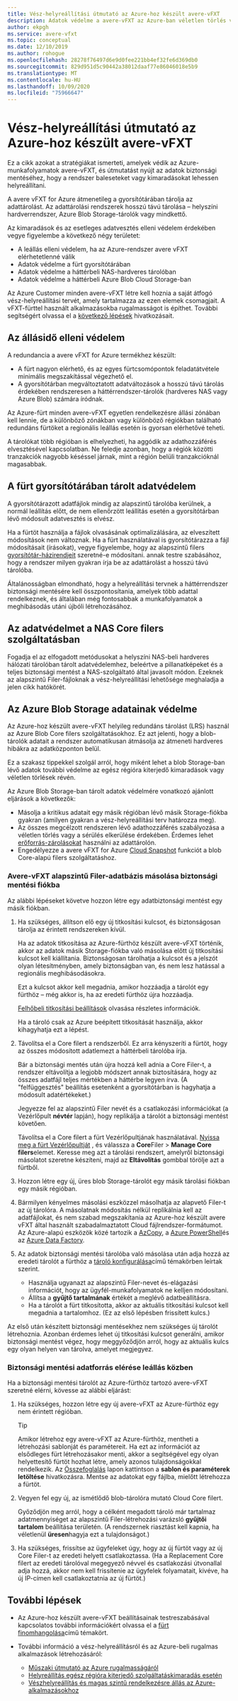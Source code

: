 ```yaml
---
title: Vész-helyreállítási útmutató az Azure-hoz készült avere-vFXT
description: Adatok védelme a avere-vFXT az Azure-ban véletlen törlés vagy kimaradás esetén
author: ekpgh
ms.service: avere-vfxt
ms.topic: conceptual
ms.date: 12/10/2019
ms.author: rohogue
ms.openlocfilehash: 28278f76497d6e9d0fee221bb4ef32fe6d369db0
ms.sourcegitcommit: 829d951d5c90442a38012daaf77e86046018e5b9
ms.translationtype: MT
ms.contentlocale: hu-HU
ms.lasthandoff: 10/09/2020
ms.locfileid: "75966647"
---
```

# <a name="disaster-recovery-guidance-for-avere-vfxt-for-azure"></a>Vész-helyreállítási útmutató az Azure-hoz készült avere-vFXT

Ez a cikk azokat a stratégiákat ismerteti, amelyek védik az Azure-munkafolyamatok avere-vFXT, és útmutatást nyújt az adatok biztonsági mentéséhez, hogy a rendszer baleseteket vagy kimaradásokat lehessen helyreállítani.

A avere vFXT for Azure átmenetileg a gyorsítótárában tárolja az adattárolást. Az adattárolási rendszerek hosszú távú tárolása – helyszíni hardverrendszer, Azure Blob Storage-tárolók vagy mindkettő.

Az kimaradások és az esetleges adatvesztés elleni védelem érdekében vegye figyelembe a következő négy területet:

* A leállás elleni védelem, ha az Azure-rendszer avere vFXT elérhetetlenné válik
* Adatok védelme a fürt gyorsítótárában
* Adatok védelme a háttérbeli NAS-hardveres tárolóban
* Adatok védelme a háttérbeli Azure Blob Cloud Storage-ban

Az Azure Customer minden avere-vFXT létre kell hoznia a saját átfogó vész-helyreállítási tervét, amely tartalmazza az ezen elemek csomagjait. A vFXT-fürttel használt alkalmazásokba rugalmasságot is építhet. További segítségért olvassa el a [következő lépések](#next-steps) hivatkozásait.

## <a name="protect-against-downtime"></a>Az állásidő elleni védelem

A redundancia a avere vFXT for Azure termékhez készült:

* A fürt nagyon elérhető, és az egyes fürtcsomópontok feladatátvétele minimális megszakítással végezhető el.
* A gyorsítótárban megváltoztatott adatváltozások a hosszú távú tárolás érdekében rendszeresen a háttérrendszer-tárolók (hardveres NAS vagy Azure Blob) számára íródnak.

Az Azure-fürt minden avere-vFXT egyetlen rendelkezésre állási zónában kell lennie, de a különböző zónákban vagy különböző régiókban található redundáns fürtöket a regionális leállás esetén is gyorsan elérhetővé teheti.

A tárolókat több régióban is elhelyezheti, ha aggódik az adathozzáférés elvesztésével kapcsolatban. Ne feledje azonban, hogy a régiók közötti tranzakciók nagyobb késéssel járnak, mint a régión belüli tranzakcióknál magasabbak.

## <a name="protect-data-in-the-cluster-cache"></a>A fürt gyorsítótárában tárolt adatvédelem

A gyorsítótárazott adatfájlok mindig az alapszintű tárolóba kerülnek, a normál leállítás előtt, de nem ellenőrzött leállítás esetén a gyorsítótárban lévő módosult adatvesztés is elvész.

Ha a fürtöt használja a fájlok olvasásának optimalizálására, az elveszített módosítások nem változnak. Ha a fürt használatával is gyorsítótárazza a fájl módosításait (írásokat), vegye figyelembe, hogy az alapszintű filers [gyorsítótár-házirendjeit](https://azure.github.io/Avere/legacy/ops_guide/4_7/html/gui_manage_cache_policies.html) szeretné-e módosítani.<!-- link to legacy doc --> annak testre szabásához, hogy a rendszer milyen gyakran írja be az adattárolást a hosszú távú tárolóba.

Általánosságban elmondható, hogy a helyreállítási tervnek a háttérrendszer biztonsági mentésére kell összpontosítania, amelyek több adattal rendelkeznek, és általában még fontosabbak a munkafolyamatok a meghibásodás utáni újbóli létrehozásához.

## <a name="protect-data-in-nas-core-filers"></a>Az adatvédelmet a NAS Core filers szolgáltatásban

Fogadja el az elfogadott metódusokat a helyszíni NAS-beli hardveres hálózati tárolóban tárolt adatvédelemhez, beleértve a pillanatképeket és a teljes biztonsági mentést a NAS-szolgáltató által javasolt módon. Ezeknek az alapszintű Filer-fájloknak a vész-helyreállítási lehetősége meghaladja a jelen cikk hatókörét.

## <a name="protect-data-in-azure-blob-storage"></a>Az Azure Blob Storage adatainak védelme

Az Azure-hoz készült avere-vFXT helyileg redundáns tárolást (LRS) használ az Azure Blob Core filers szolgáltatásokhoz. Ez azt jelenti, hogy a blob-tárolók adatait a rendszer automatikusan átmásolja az átmeneti hardveres hibákra az adatközponton belül.

Ez a szakasz tippekkel szolgál arról, hogy miként lehet a blob Storage-ban lévő adatok további védelme az egész régióra kiterjedő kimaradások vagy véletlen törlések révén.

Az Azure Blob Storage-ban tárolt adatok védelmére vonatkozó ajánlott eljárások a következők:

* Másolja a kritikus adatait egy másik régióban lévő másik Storage-fiókba gyakran (amilyen gyakran a vész-helyreállítási terv határozza meg).
* Az összes megcélzott rendszeren lévő adathozzáférés szabályozása a véletlen törlés vagy a sérülés elkerülése érdekében. Érdemes lehet [erőforrás-zárolásokat](../azure-resource-manager/management/lock-resources.md) használni az adattárolón.
* Engedélyezze a avere vFXT for Azure [Cloud Snapshot](<https://azure.github.io/Avere/legacy/ops_guide/4_7/html/gui_cloud_snapshot_policies.html>) funkciót a blob Core-alapú filers szolgáltatáshoz.

### <a name="copy-avere-vfxt-core-filer-data-to-a-backup-account"></a>Avere-vFXT alapszintű Filer-adatbázis másolása biztonsági mentési fiókba

Az alábbi lépéseket követve hozzon létre egy adatbiztonsági mentést egy másik fiókban.

1. Ha szükséges, állítson elő egy új titkosítási kulcsot, és biztonságosan tárolja az érintett rendszereken kívül.

   Ha az adatok titkosítása az Azure-fürthöz készült avere-vFXT történik, akkor az adatok másik Storage-fiókba való másolása előtt új titkosítási kulcsot kell kiállítania. Biztonságosan tárolhatja a kulcsot és a jelszót olyan létesítményben, amely biztonságban van, és nem lesz hatással a regionális meghibásodásokra.

   Ezt a kulcsot akkor kell megadnia, amikor hozzáadja a tárolót egy fürthöz – még akkor is, ha az eredeti fürthöz újra hozzáadja.

   [Felhőbeli titkosítási beállítások](<https://azure.github.io/Avere/legacy/ops_guide/4_7/html/gui_cloud_encryption_settings.html>) olvasása<!-- link to legacy doc site --> részletes információk.

   Ha a tároló csak az Azure beépített titkosítását használja, akkor kihagyhatja ezt a lépést.

1. Távolítsa el a Core filert a rendszerből. Ez arra kényszeríti a fürtöt, hogy az összes módosított adatlemezt a háttérbeli tárolóba írja.

   Bár a biztonsági mentés után újra hozzá kell adnia a Core Filer-t, a rendszer eltávolítja a legjobb módszert annak biztosítására, hogy az összes adatfájl teljes mértékben a háttérbe legyen írva. (A "felfüggesztés" beállítás esetenként a gyorsítótárban is hagyhatja a módosult adatértékeket.) <!-- xxx true? or just metadata? -->

   Jegyezze fel az alapszintű Filer nevét és a csatlakozási információkat (a Vezérlőpult **névtér** lapján), hogy replikálja a tárolót a biztonsági mentést követően.

   Távolítsa el a Core filert a fürt Vezérlőpultjának használatával. [Nyissa meg a fürt Vezérlőpultját](avere-vfxt-cluster-gui.md) , és válassza a **Core**Filer  >  **Manage Core filers**elemet. Keresse meg azt a tárolási rendszert, amelyről biztonsági másolatot szeretne készíteni, majd az **Eltávolítás** gombbal törölje azt a fürtből.

1. Hozzon létre egy új, üres blob Storage-tárolót egy másik tárolási fiókban egy másik régióban.

1. Bármilyen kényelmes másolási eszközzel másolhatja az alapvető Filer-t az új tárolóra. A másolatnak módosítás nélkül replikálnia kell az adatfájlokat, és nem szabad megszakítania az Azure-hoz készült avere vFXT által használt szabadalmaztatott Cloud fájlrendszer-formátumot. Az Azure-alapú eszközök közé tartozik a [AzCopy](../storage/common/storage-use-azcopy-v10.md), a [Azure PowerShell](../data-lake-store/data-lake-store-get-started-powershell.md)és az [Azure Data Factory](../data-factory/connector-azure-data-lake-store.md).

1. Az adatok biztonsági mentési tárolóba való másolása után adja hozzá az eredeti tárolót a fürthöz a [tároló konfigurálása](avere-vfxt-add-storage.md)című témakörben leírtak szerint.

   * Használja ugyanazt az alapszintű Filer-nevet és-elágazási információt, hogy az ügyfél-munkafolyamatok ne kelljen módosítani.
   * Állítsa a **gyűjtő tartalmának** értékét a meglévő adatbeállításra.
   * Ha a tárolót a fürt titkosította, akkor az aktuális titkosítási kulcsot kell megadnia a tartalomhoz. (Ez az első lépésben frissített kulcs.)

Az első után készített biztonsági mentésekhez nem szükséges új tárolót létrehoznia. Azonban érdemes lehet új titkosítási kulcsot generálni, amikor biztonsági mentést végez, hogy meggyőződjön arról, hogy az aktuális kulcs egy olyan helyen van tárolva, amelyet megjegyez.

### <a name="access-a-backup-data-source-during-an-outage"></a>Biztonsági mentési adatforrás elérése leállás közben

Ha a biztonsági mentési tárolót az Azure-fürthöz tartozó avere-vFXT szeretné elérni, kövesse az alábbi eljárást:

1. Ha szükséges, hozzon létre egy új avere-vFXT az Azure-fürthöz egy nem érintett régióban.

   > [!TIP]
   > Amikor létrehoz egy avere-vFXT az Azure-fürthöz, mentheti a létrehozási sablonját és paramétereit. Ha ezt az információt az elsődleges fürt létrehozásakor menti, akkor a segítségével egy olyan helyettesítő fürtöt hozhat létre, amely azonos tulajdonságokkal rendelkezik. Az [Összefoglalás](avere-vfxt-deploy.md#validation-and-purchase) lapon kattintson a **sablon és paraméterek letöltése** hivatkozásra. Mentse az adatokat egy fájlba, mielőtt létrehozza a fürtöt.

1. Vegyen fel egy új, az ismétlődő blob-tárolóra mutató Cloud Core filert.

   Győződjön meg arról, hogy a célként megadott tároló már tartalmaz adatmennyiséget az alapszintű Filer-létrehozási varázsló **gyűjtői tartalom** beállítása területén. (A rendszernek riasztást kell kapnia, ha véletlenül **üresen**hagyja ezt a tulajdonságot.)  <!-- you can't add a populated volume at cluster creation time via template, only create a fresh one -->

1. Ha szükséges, frissítse az ügyfeleket úgy, hogy az új fürtöt vagy az új Core Filer-t az eredeti helyett csatlakoztassa. (Ha a Replacement Core filert az eredeti tárolóval megegyező névvel és csatlakozási útvonallal adja hozzá, akkor nem kell frissítenie az ügyfelek folyamatait, kivéve, ha új IP-címen kell csatlakoztatnia az új fürtöt.)

## <a name="next-steps"></a>További lépések

* Az Azure-hoz készült avere-vFXT beállításainak testreszabásával kapcsolatos további információkért olvassa el a [fürt finomhangolása](avere-vfxt-tuning.md)című témakört.
* További információ a vész-helyreállításról és az Azure-beli rugalmas alkalmazások létrehozásáról:

  * [Műszaki útmutató az Azure rugalmasságáról](https://docs.microsoft.com/azure/architecture/framework/resiliency/overview)
  * [Helyreállítás egész régióra kiterjedő szolgáltatáskimaradás esetén](https://docs.microsoft.com/azure/architecture/resiliency/recovery-loss-azure-region)
  * [Vészhelyreállítás és magas szintű rendelkezésre állás az Azure-alkalmazásokhoz](<https://docs.microsoft.com/azure/resiliency/resiliency-disaster-recovery-high-availability-azure-applications>)
  <!-- can't find these in the source tree to use relative links -->
